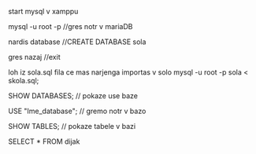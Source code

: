start mysql v xamppu

mysql -u root -p  //gres notr v mariaDB

nardis database //CREATE DATABASE sola

gres nazaj //exit

loh iz sola.sql fila ce mas narjenga importas v solo
mysql -u root -p sola < skola.sql;

SHOW DATABASES; // pokaze use baze

USE "Ime_database"; // gremo notr v bazo

SHOW TABLES; // pokaze tabele v bazi

SELECT * FROM dijak